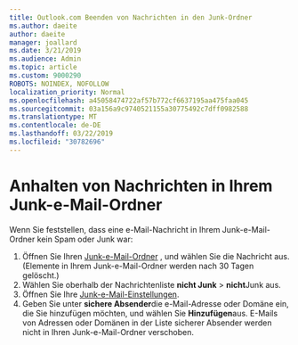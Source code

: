 ```yaml
---
title: Outlook.com Beenden von Nachrichten in den Junk-Ordner
ms.author: daeite
author: daeite
manager: joallard
ms.date: 3/21/2019
ms.audience: Admin
ms.topic: article
ms.custom: 9000290
ROBOTS: NOINDEX, NOFOLLOW
localization_priority: Normal
ms.openlocfilehash: a45058474722af57b772cf6637195aa475faa045
ms.sourcegitcommit: 03a156a9c9740521155a30775492c7dff0982588
ms.translationtype: MT
ms.contentlocale: de-DE
ms.lasthandoff: 03/22/2019
ms.locfileid: "30782696"
---
```

# <a name="stop-messages-going-to-your-junk-email-folder"></a>Anhalten von Nachrichten in Ihrem Junk-e-Mail-Ordner

Wenn Sie feststellen, dass eine e-Mail-Nachricht in Ihrem Junk-e-Mail-Ordner kein Spam oder Junk war:

1. Öffnen Sie Ihren [Junk-e-Mail-Ordner](https://outlook.live.com/mail/junkemail) , und wählen Sie die Nachricht aus. (Elemente in Ihrem Junk-e-Mail-Ordner werden nach 30 Tagen gelöscht.)
1. Wählen Sie oberhalb der Nachrichtenliste **nicht Junk** > **nicht**Junk aus.
1. Öffnen Sie Ihre [Junk-e-Mail-Einstellungen](https://go.microsoft.com/fwlink/?linkid=2035804).
1. Geben Sie unter **sichere Absender**die e-Mail-Adresse oder Domäne ein, die Sie hinzufügen möchten, und wählen Sie **Hinzufügen**aus. E-Mails von Adressen oder Domänen in der Liste sicherer Absender werden nicht in Ihren Junk-e-Mail-Ordner verschoben.